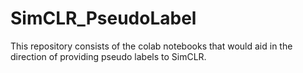# SimCLR_PseudoLabel
This repository consists of the colab notebooks that would aid in the direction of providing pseudo labels to SimCLR.
